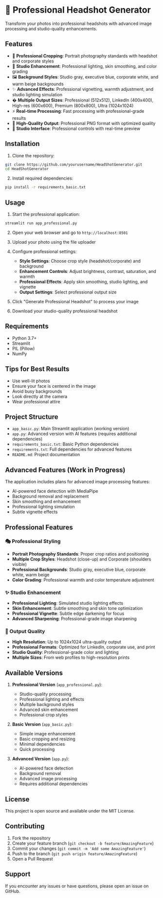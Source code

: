 # 📸 Professional Headshot Generator

Transform your photos into professional headshots with advanced image processing and studio-quality enhancements.

## Features

- 🎯 **Professional Cropping**: Portrait photography standards with headshot and corporate styles
- 🎨 **Studio Enhancement**: Professional lighting, skin smoothing, and color grading
- 🖼️ **Background Styles**: Studio gray, executive blue, corporate white, and warm beige backgrounds
- ✨ **Advanced Effects**: Professional vignetting, warmth adjustment, and studio lighting simulation
- � **Multiple Output Sizes**: Professional (512x512), LinkedIn (400x400), High-res (600x600), Premium (800x800), Ultra (1024x1024)
- ⚡ **Real-time Processing**: Fast processing with professional-grade results
- 💾 **High-Quality Output**: Professional PNG format with optimized quality
- 📱 **Studio Interface**: Professional controls with real-time preview

## Installation

1. Clone the repository:
```bash
git clone https://github.com/yourusername/HeadShotGenerator.git
cd HeadShotGenerator
```

2. Install required dependencies:
```bash
pip install -r requirements_basic.txt
```

## Usage

1. Start the professional application:
```bash
streamlit run app_professional.py
```

2. Open your web browser and go to `http://localhost:8501`

3. Upload your photo using the file uploader

4. Configure professional settings:
   - **Style Settings**: Choose crop style (headshot/corporate) and background
   - **Enhancement Controls**: Adjust brightness, contrast, saturation, and warmth
   - **Professional Effects**: Apply skin smoothing, studio lighting, and vignette
   - **Output Settings**: Select professional output size

5. Click "Generate Professional Headshot" to process your image

6. Download your studio-quality professional headshot

## Requirements

- Python 3.7+
- Streamlit
- PIL (Pillow)
- NumPy

## Tips for Best Results

- Use well-lit photos
- Ensure your face is centered in the image
- Avoid busy backgrounds
- Look directly at the camera
- Wear professional attire

## Project Structure

- `app_basic.py`: Main Streamlit application (working version)
- `app.py`: Advanced version with AI features (requires additional dependencies)
- `requirements_basic.txt`: Basic Python dependencies
- `requirements.txt`: Full dependencies for advanced features
- `README.md`: Project documentation

## Advanced Features (Work in Progress)

The application includes plans for advanced image processing features:
- AI-powered face detection with MediaPipe
- Background removal and replacement
- Skin smoothing and enhancement
- Professional lighting simulation
- Subtle vignette effects

## Professional Features

### 🎭 Professional Styling
- **Portrait Photography Standards**: Proper crop ratios and positioning
- **Multiple Crop Styles**: Headshot (close-up) and Corporate (shoulders visible)
- **Professional Backgrounds**: Studio gray, executive blue, corporate white, warm beige
- **Color Grading**: Professional warmth and color temperature adjustment

### ✨ Studio Enhancement
- **Professional Lighting**: Simulated studio lighting effects
- **Skin Enhancement**: Subtle smoothing and skin tone optimization
- **Professional Vignette**: Subtle edge darkening for focus
- **Advanced Sharpening**: Professional-grade image sharpening

### 📐 Output Quality
- **High Resolution**: Up to 1024x1024 ultra-quality output
- **Professional Formats**: Optimized for LinkedIn, corporate use, and print
- **Studio Quality**: Professional-grade color and lighting
- **Multiple Sizes**: From web profiles to high-resolution prints

## Available Versions

1. **Professional Version** (`app_professional.py`): 
   - Studio-quality processing
   - Professional lighting and effects
   - Multiple background styles
   - Advanced skin enhancement
   - Professional crop styles

2. **Basic Version** (`app_basic.py`): 
   - Simple image enhancement
   - Basic cropping and resizing
   - Minimal dependencies
   - Quick processing

3. **Advanced Version** (`app.py`): 
   - AI-powered face detection
   - Background removal
   - Advanced image processing
   - Requires additional dependencies

## License

This project is open source and available under the MIT License.

## Contributing

1. Fork the repository
2. Create your feature branch (`git checkout -b feature/AmazingFeature`)
3. Commit your changes (`git commit -m 'Add some AmazingFeature'`)
4. Push to the branch (`git push origin feature/AmazingFeature`)
5. Open a Pull Request

## Support

If you encounter any issues or have questions, please open an issue on GitHub.
